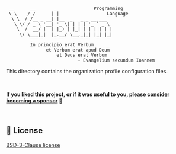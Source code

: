 ```
 __      __       _              Programming
 \ \    / /      | |                  Language
  \ \  / /__ _ __| |__  _   _ _ __ ___  
   \ \/ / _ \ '__| '_ \| | | | '_ ` _ \ 
    \  /  __/ |  | |_) | |_| | | | | | |
     \/ \___|_|  |_.__/ \__,_|_| |_| |_|

         In principio erat Verbum 
               et Verbum erat apud Deum
                   et Deus erat Verbum
                           - Evangelium secundum Ioannem
```


This directory contains the organization profile configuration files.

<br>

**If you liked this project, or if it was useful to you, please [consider becoming a sponsor](https://github.com/sponsors/verbum-lang) :blue_heart:**

<br>

:scroll: License
---

[ BSD-3-Clause license](https://github.com/verbum-lang/sdk/blob/main/license)




